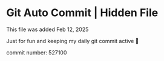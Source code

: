 # Git Auto Commit | Hidden File

This file was added Feb 12, 2025

Just for fun and keeping my daily git commit active 🤪

commit number: 527100
